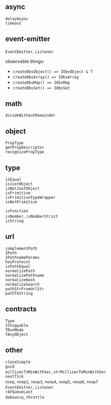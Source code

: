 ## async

`delayAsync`  
`timeout`

## event-emitter

`EventEmitter`, `Listener`

observable things:

- `createObsObject() => IObsObject & T`
- `createObsArray() => IObsArray`
- `createObsMap() => IObsMap`
- `createObsSet() => IObsSet`

## math

`divideWithoutRemainder`

## object

`PropType`  
`getPropDescriptor`  
`recognizePropType`

## type

`isEqual`  
`isJustObject`  
`isNotJustObject`  
`isPrimitive`  
`isPrimitiveTypeWrapper`  
`isNotPrimitive`

`isFunction`  
`isNumber`, `isNumberStrict`  
`isString`

## url

`complementPath`  
`IPath`  
`IPathnameParams`  
`hasProtocol`  
`isPathEqual`  
`normalizePath`  
`normalizePathname`  
`normalizeHash`  
`normalizeSearch`  
`pathStrFromUrlStr`  
`pathToString`

## contracts

`Type`  
`IStoppable`  
`TRunMode`  
`TAnyObject`

## other

`cloneSimple`  
`guid`  
`millisecToMinWithSec`, `strMillisecToMinWithSec`  
`nextTick`  
`noop`, `noop2`, `noop3`, `noop4`, `noop5`, `noop6`, `noop7`  
`EventEmitter`, `Listener`  
`rAFQueueLast`  
`debounce`, `throttle`  
